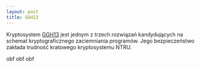 ```yaml
---
layout: post
title: GGH13
---
```


Kryptosystem <a href="{{ site.baseurl }}/obf/GGH13/GGH13a.pdf" target="_blank"> GGH13</a> jest jednym z trzech rozwiązań
kandydujących na schemat kryptograficznego zaciemniania programów. Jego bezpieczeństwo zakłada trudność kratowego kryptosystemu NTRU.

obf obf obf
